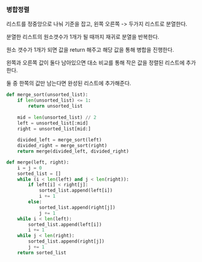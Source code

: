 ### 병합정렬

리스트를 정중앙으로 나눠 기준을 잡고, 왼쪽 오른쪽 -> 두가지 리스트로 분열한다.

분열한 리스트의 원소갯수가 1개가 될 때까지 재귀로 분열을 반복한다.

원소 갯수가 1개가 되면 값을 return 해주고 해당 값을 통해 병합을 진행한다.

왼쪽과 오른쪽 값이 둘다 남아있으면 대소 비교를 통해 작은 값을 정렬된 리스트에 추가한다.

둘 중 한쪽의 값만 남는다면 완성된 리스트에 추가해준다.

```python
def merge_sort(unsorted_list):
    if len(unsorted_list) <= 1:
        return unsorted_list
    
    mid = len(unsorted_list) // 2
    left = unsorted_list[:mid]
    right = unsorted_list[mid:]
    
    divided_left = merge_sort(left)
    divided_right = merge_sort(right)
    return merge(divided_left, divided_right)

def merge(left, right):
    i = j = 0
    sorted_list = []
    while (i < len(left) and j < len(right)):
        if left[i] < right[j]:
            sorted_list.append(left[i])
            i += 1
        else:
            sorted_list.append(right[j])
            j += 1
    while i < len(left):
        sorted_list.append(left[i])
        i += 1
    while j < len(right):
        sorted_list.append(right[j])
        j += 1
    return sorted_list
```

